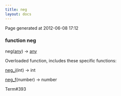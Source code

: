 ```yaml
---
title: neg
layout: docs
---
```


<div class="bottom_right_note">Page generated at 2012-06-08 17:12</div>
<h3><span class="minor">function</span> neg</h3>

neg(<a href="/docs/any.html">any</a>) -> <a href="/docs/any.html">any</a>
<p></p>


<p>Overloaded function, includes these specific functions:</p>
<p><a href="/docs/neg_i.html">neg_i</a>(int) -> int</p>
<p><a href="/docs/neg_f.html">neg_f</a>(number) -> number</p>

<p><span class="extra_minor">Term#393</span></p>
